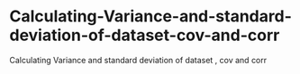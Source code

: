 # Calculating-Variance-and-standard-deviation-of-dataset-cov-and-corr
Calculating Variance and standard deviation of dataset , cov and corr
